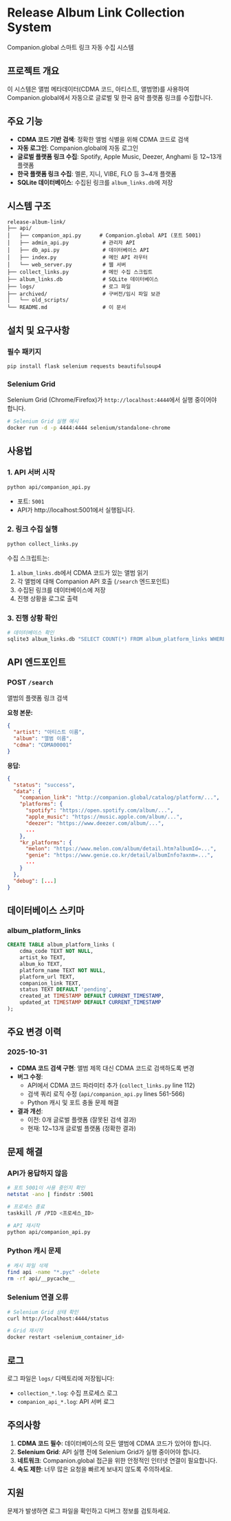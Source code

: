 # Release Album Link Collection System

Companion.global 스마트 링크 자동 수집 시스템

## 프로젝트 개요

이 시스템은 앨범 메타데이터(CDMA 코드, 아티스트, 앨범명)를 사용하여 Companion.global에서 자동으로 글로벌 및 한국 음악 플랫폼 링크를 수집합니다.

## 주요 기능

- **CDMA 코드 기반 검색**: 정확한 앨범 식별을 위해 CDMA 코드로 검색
- **자동 로그인**: Companion.global에 자동 로그인
- **글로벌 플랫폼 링크 수집**: Spotify, Apple Music, Deezer, Anghami 등 12~13개 플랫폼
- **한국 플랫폼 링크 수집**: 멜론, 지니, VIBE, FLO 등 3~4개 플랫폼
- **SQLite 데이터베이스**: 수집된 링크를 `album_links.db`에 저장

## 시스템 구조

```
release-album-link/
├── api/
│   ├── companion_api.py      # Companion.global API (포트 5001)
│   ├── admin_api.py           # 관리자 API
│   ├── db_api.py              # 데이터베이스 API
│   ├── index.py               # 메인 API 라우터
│   └── web_server.py          # 웹 서버
├── collect_links.py           # 메인 수집 스크립트
├── album_links.db             # SQLite 데이터베이스
├── logs/                      # 로그 파일
├── archived/                  # 구버전/임시 파일 보관
│   └── old_scripts/
└── README.md                  # 이 문서
```

## 설치 및 요구사항

### 필수 패키지
```bash
pip install flask selenium requests beautifulsoup4
```

### Selenium Grid
Selenium Grid (Chrome/Firefox)가 `http://localhost:4444`에서 실행 중이어야 합니다.

```bash
# Selenium Grid 실행 예시
docker run -d -p 4444:4444 selenium/standalone-chrome
```

## 사용법

### 1. API 서버 시작
```bash
python api/companion_api.py
```
- 포트: `5001`
- API가 http://localhost:5001에서 실행됩니다.

### 2. 링크 수집 실행
```bash
python collect_links.py
```

수집 스크립트는:
1. `album_links.db`에서 CDMA 코드가 있는 앨범 읽기
2. 각 앨범에 대해 Companion API 호출 (`/search` 엔드포인트)
3. 수집된 링크를 데이터베이스에 저장
4. 진행 상황을 로그로 출력

### 3. 진행 상황 확인
```bash
# 데이터베이스 확인
sqlite3 album_links.db "SELECT COUNT(*) FROM album_platform_links WHERE companion_link IS NOT NULL"
```

## API 엔드포인트

### POST `/search`
앨범의 플랫폼 링크 검색

**요청 본문:**
```json
{
  "artist": "아티스트 이름",
  "album": "앨범 이름",
  "cdma": "CDMA00001"
}
```

**응답:**
```json
{
  "status": "success",
  "data": {
    "companion_link": "http://companion.global/catalog/platform/...",
    "platforms": {
      "spotify": "https://open.spotify.com/album/...",
      "apple_music": "https://music.apple.com/album/...",
      "deezer": "https://www.deezer.com/album/...",
      ...
    },
    "kr_platforms": {
      "melon": "https://www.melon.com/album/detail.htm?albumId=...",
      "genie": "https://www.genie.co.kr/detail/albumInfo?axnm=...",
      ...
    }
  },
  "debug": [...]
}
```

## 데이터베이스 스키마

### album_platform_links
```sql
CREATE TABLE album_platform_links (
    cdma_code TEXT NOT NULL,
    artist_ko TEXT,
    album_ko TEXT,
    platform_name TEXT NOT NULL,
    platform_url TEXT,
    companion_link TEXT,
    status TEXT DEFAULT 'pending',
    created_at TIMESTAMP DEFAULT CURRENT_TIMESTAMP,
    updated_at TIMESTAMP DEFAULT CURRENT_TIMESTAMP
);
```

## 주요 변경 이력

### 2025-10-31
- **CDMA 코드 검색 구현**: 앨범 제목 대신 CDMA 코드로 검색하도록 변경
- **버그 수정**:
  - API에서 CDMA 코드 파라미터 추가 (`collect_links.py` line 112)
  - 검색 쿼리 로직 수정 (`api/companion_api.py` lines 561-566)
  - Python 캐시 및 포트 충돌 문제 해결
- **결과 개선**:
  - 이전: 0개 글로벌 플랫폼 (잘못된 검색 결과)
  - 현재: 12~13개 글로벌 플랫폼 (정확한 결과)

## 문제 해결

### API가 응답하지 않음
```bash
# 포트 5001이 사용 중인지 확인
netstat -ano | findstr :5001

# 프로세스 종료
taskkill /F /PID <프로세스_ID>

# API 재시작
python api/companion_api.py
```

### Python 캐시 문제
```bash
# 캐시 파일 삭제
find api -name "*.pyc" -delete
rm -rf api/__pycache__
```

### Selenium 연결 오류
```bash
# Selenium Grid 상태 확인
curl http://localhost:4444/status

# Grid 재시작
docker restart <selenium_container_id>
```

## 로그

로그 파일은 `logs/` 디렉토리에 저장됩니다:
- `collection_*.log`: 수집 프로세스 로그
- `companion_api_*.log`: API 서버 로그

## 주의사항

1. **CDMA 코드 필수**: 데이터베이스의 모든 앨범에 CDMA 코드가 있어야 합니다.
2. **Selenium Grid**: API 실행 전에 Selenium Grid가 실행 중이어야 합니다.
3. **네트워크**: Companion.global 접근을 위한 안정적인 인터넷 연결이 필요합니다.
4. **속도 제한**: 너무 많은 요청을 빠르게 보내지 않도록 주의하세요.

## 지원

문제가 발생하면 로그 파일을 확인하고 디버그 정보를 검토하세요.

